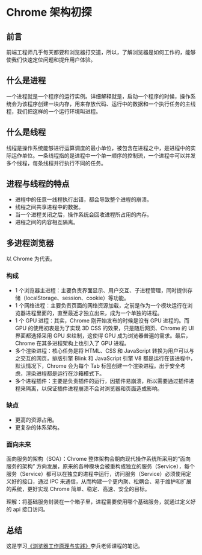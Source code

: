 # Chrome 架构初探

## 前言

前端工程师几乎每天都要和浏览器打交道，所以，了解浏览器是如何工作的，能够使我们快速定位问题和提升用户体验。

## 什么是进程

一个进程就是一个程序的运行实例。详细解释就是，启动一个程序的时候，操作系统会为该程序创建一块内存，用来存放代码、运行中的数据和一个执行任务的主线程，我们把这样的一个运行环境叫进程。

## 什么是线程

线程是操作系统能够进行运算调度的最小单位，被包含在进程之中，是进程中的实际运作单位。一条线程指的是进程中一个单一顺序的控制流，一个进程中可以并发多个线程，每条线程并行执行不同的任务。

## 进程与线程的特点

- 进程中的任意一线程执行出错，都会导致整个进程的崩溃。
- 线程之间共享进程中的数据。
- 当一个进程关闭之后，操作系统会回收进程所占用的内存。
- 进程之间的内容相互隔离。

## 多进程浏览器

以 Chrome 为代表。

### 构成

- 1 个浏览器主进程：主要负责界面显示、用户交互、子进程管理，同时提供存储（localStorage、session、cookie）等功能。
- 1 个网络进程：主要负责页面的网络资源加载，之前是作为一个模块运行在浏览器进程里面的，直至最近才独立出来，成为一个单独的进程。
- 1 个 GPU 进程：其实，Chrome 刚开始发布的时候是没有 GPU 进程的。而 GPU 的使用初衷是为了实现 3D CSS 的效果，只是随后网页、Chrome 的 UI 界面都选择采用 GPU 来绘制，这使得 GPU 成为浏览器普遍的需求。最后，Chrome 在其多进程架构上也引入了 GPU 进程。
- 多个渲染进程：核心任务是将 HTML、CSS 和 JavaScript 转换为用户可以与之交互的网页，排版引擎 Blink 和 JavaScript 引擎 V8 都是运行在该进程中，默认情况下，Chrome 会为每个 Tab 标签创建一个渲染进程。出于安全考虑，渲染进程都是运行在沙箱模式下。
- 多个进程插件：主要是负责插件的运行，因插件易崩溃，所以需要通过插件进程来隔离，以保证插件进程崩溃不会对浏览器和页面造成影响。

### 缺点

- 更高的资源占用。
- 更复杂的体系架构。

### 面向未来

面向服务的架构（SOA）：Chrome 整体架构会朝向现代操作系统所采用的“面向服务的架构” 方向发展，原来的各种模块会被重构成独立的服务（Service），每个服务（Service）都可以在独立的进程中运行，访问服务（Service）必须使用定义好的接口，通过 IPC 来通信，从而构建一个更内聚、松耦合、易于维护和扩展的系统，更好实现 Chrome 简单、稳定、高速、安全的目标。

理解：将基础服务封装在一个箱子里，进程需要使用哪个基础服务，就通过定义好的 api 接口访问。

## 总结

这是学习[《浏览器工作原理与实践》](https://time.geekbang.org/column/intro/216)李兵老师课程的笔记。